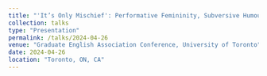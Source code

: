 ```yaml
---
title: "'It’s Only Mischief': Performative Femininity, Subversive Humour, and Role-Playing in Alice Munro’s _Mischief_"
collection: talks
type: "Presentation"
permalink: /talks/2024-04-26
venue: "Graduate English Association Conference, University of Toronto"
date: 2024-04-26
location: "Toronto, ON, CA"
---
```


